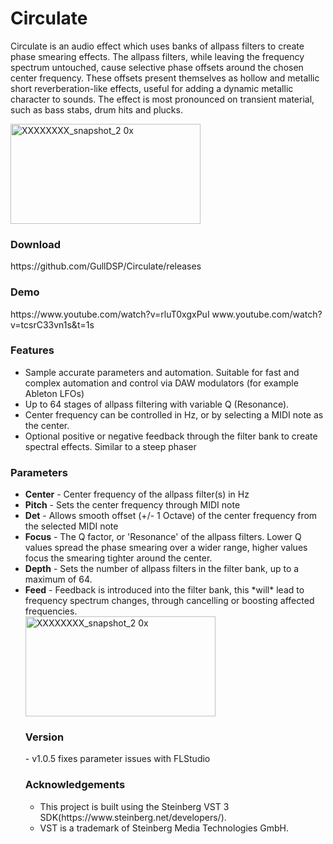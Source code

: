 <h1><strong>Circulate</strong></h1>
<p>Circulate is an audio effect which uses banks of allpass filters to create phase smearing effects. The allpass filters, while leaving the frequency spectrum untouched, cause selective phase offsets around the chosen center frequency. These offsets present themselves as hollow and metallic short reverberation-like effects, useful for adding a dynamic metallic character to sounds. The effect is most pronounced on transient material, such as bass stabs, drum hits and plucks.</p>
<img width="304" height="160" alt="XXXXXXXX_snapshot_2 0x" src="https://github.com/user-attachments/assets/96391b19-d53a-4ee0-862d-1b73a4f4b755" />

<h3>Download</h3>
https://github.com/GullDSP/Circulate/releases
<h3>Demo</h3>
https://www.youtube.com/watch?v=rluT0xgxPuI
www.youtube.com/watch?v=tcsrC33vn1s&t=1s
<h3>Features</h3>
<ul>
<li>Sample accurate parameters and automation. Suitable for fast and complex automation and control via DAW modulators (for example Ableton LFOs)</li>
<li>Up to 64 stages of allpass filtering with variable Q (Resonance).</li>
<li>Center frequency can be controlled in Hz, or by selecting a MIDI note as the center.</li>
<li>Optional positive or negative feedback through the filter bank to create spectral effects. Similar to a steep phaser</li>
</ul>
<h3>Parameters</h3>
<ul>
<li><strong>Center</strong> - Center frequency of the allpass filter(s) in Hz</li>
<li><strong>Pitch</strong> - Sets the center frequency through MIDI note</li>
<li><strong>Det</strong> - Allows smooth offset (+/- 1 Octave) of the center frequency from the selected MIDI note</li>
<li><strong>Focus</strong> - The Q factor, or 'Resonance' of the allpass filters. Lower Q values spread the phase smearing over a wider range, higher values focus the smearing tighter around the center.</li>
<li><strong>Depth</strong> - Sets the number of allpass filters in the filter bank, up to a maximum of 64.</li>
<li><strong>Feed</strong> - Feedback is introduced into the filter bank, this *will* lead to frequency spectrum changes, through cancelling or boosting affected frequencies.</li>
<img width="304" height="160" alt="XXXXXXXX_snapshot_2 0x" src="https://github.com/user-attachments/assets/06dc1bc1-78b6-4a04-af34-362a898c6fbf" />

<h3>Version</h3>
 - v1.0.5 fixes parameter issues with FLStudio 
<h3>Acknowledgements</h3>
<ul>
<li>This project is built using the Steinberg VST 3 SDK(https://www.steinberg.net/developers/).</li>
<li>VST is a trademark of Steinberg Media Technologies GmbH.</li>
</ul>
